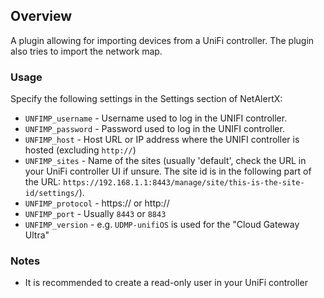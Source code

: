 ## Overview

A plugin allowing for importing devices from a UniFi controller. The plugin also tries to import the network map. 

### Usage

Specify the following settings in the Settings section of NetAlertX:

- `UNFIMP_username` - Username used to log in the UNIFI controller.
- `UNFIMP_password` - Password used to log in the UNIFI controller.
- `UNFIMP_host` - Host URL or IP address where the UNIFI controller is hosted (excluding `http://`)
- `UNFIMP_sites` - Name of the sites (usually 'default', check the URL in your UniFi controller UI if unsure. The site id is in the following part of the URL: `https://192.168.1.1:8443/manage/site/this-is-the-site-id/settings/`). 
- `UNFIMP_protocol` - https:// or http://
- `UNFIMP_port` - Usually `8443` or `8843` 
- `UNFIMP_version` - e.g. `UDMP-unifiOS` is used for the "Cloud Gateway Ultra"


### Notes

- It is recommended to create a read-only user in your UniFi controller 